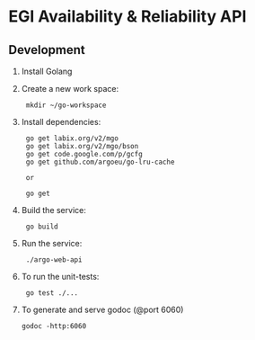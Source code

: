 # EGI Availability & Reliability API

## Development

1. Install Golang
2. Create a new work space:

        mkdir ~/go-workspace

3. Install dependencies:

        go get labix.org/v2/mgo
        go get labix.org/v2/mgo/bson
        go get code.google.com/p/gcfg
        go get github.com/argoeu/go-lru-cache

        or

        go get

4. Build the service:

        go build

5. Run the service:

        ./argo-web-api

6. To run the unit-tests:

        go test ./...

7. To generate and serve godoc (@port 6060)

	`godoc -http:6060`
